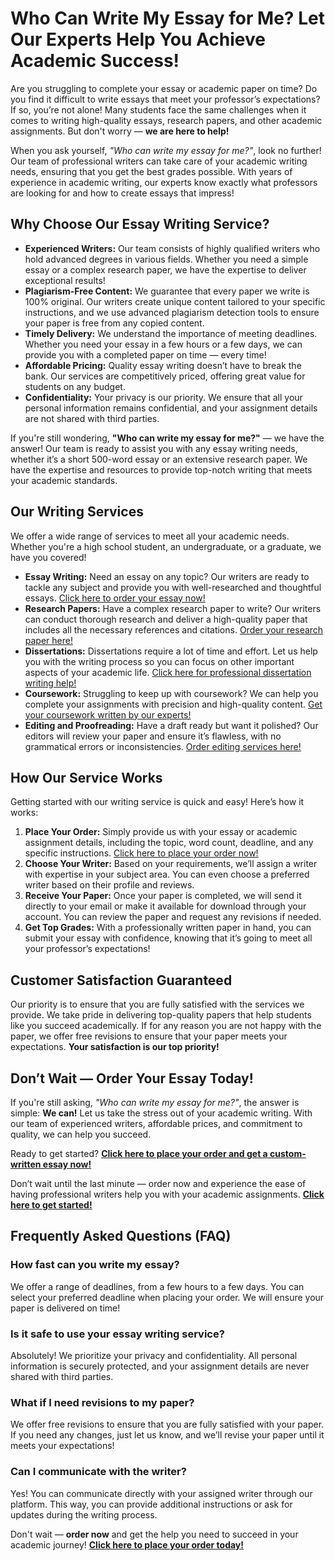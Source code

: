 <h1>Who Can Write My Essay for Me? Let Our Experts Help You Achieve Academic Success!</h1>

<p>Are you struggling to complete your essay or academic paper on time? Do you find it difficult to write essays that meet your professor’s expectations? If so, you’re not alone! Many students face the same challenges when it comes to writing high-quality essays, research papers, and other academic assignments. But don't worry — <strong>we are here to help!</strong></p>

<p>When you ask yourself, <em>"Who can write my essay for me?"</em>, look no further! Our team of professional writers can take care of your academic writing needs, ensuring that you get the best grades possible. With years of experience in academic writing, our experts know exactly what professors are looking for and how to create essays that impress!</p>

<h2>Why Choose Our Essay Writing Service?</h2>

<ul>
    <li><strong>Experienced Writers:</strong> Our team consists of highly qualified writers who hold advanced degrees in various fields. Whether you need a simple essay or a complex research paper, we have the expertise to deliver exceptional results!</li>
    <li><strong>Plagiarism-Free Content:</strong> We guarantee that every paper we write is 100% original. Our writers create unique content tailored to your specific instructions, and we use advanced plagiarism detection tools to ensure your paper is free from any copied content.</li>
    <li><strong>Timely Delivery:</strong> We understand the importance of meeting deadlines. Whether you need your essay in a few hours or a few days, we can provide you with a completed paper on time — every time!</li>
    <li><strong>Affordable Pricing:</strong> Quality essay writing doesn’t have to break the bank. Our services are competitively priced, offering great value for students on any budget.</li>
    <li><strong>Confidentiality:</strong> Your privacy is our priority. We ensure that all your personal information remains confidential, and your assignment details are not shared with third parties.</li>
</ul>

<p>If you're still wondering, <strong>"Who can write my essay for me?"</strong> — we have the answer! Our team is ready to assist you with any essay writing needs, whether it’s a short 500-word essay or an extensive research paper. We have the expertise and resources to provide top-notch writing that meets your academic standards.</p>

<h2>Our Writing Services</h2>

<p>We offer a wide range of services to meet all your academic needs. Whether you're a high school student, an undergraduate, or a graduate, we have you covered!</p>

<ul>
    <li><strong>Essay Writing:</strong> Need an essay on any topic? Our writers are ready to tackle any subject and provide you with well-researched and thoughtful essays. <a href="https://tinyurl.com/topessay?keyword=who+can+write+my+essay+for+me" target="_blank">Click here to order your essay now!</a></li>
    <li><strong>Research Papers:</strong> Have a complex research paper to write? Our writers can conduct thorough research and deliver a high-quality paper that includes all the necessary references and citations. <a href="https://tinyurl.com/topessay?keyword=who+can+write+my+essay+for+me" target="_blank">Order your research paper here!</a></li>
    <li><strong>Dissertations:</strong> Dissertations require a lot of time and effort. Let us help you with the writing process so you can focus on other important aspects of your academic life. <a href="https://tinyurl.com/topessay?keyword=who+can+write+my+essay+for+me" target="_blank">Click here for professional dissertation writing help!</a></li>
    <li><strong>Coursework:</strong> Struggling to keep up with coursework? We can help you complete your assignments with precision and high-quality content. <a href="https://tinyurl.com/topessay?keyword=who+can+write+my+essay+for+me" target="_blank">Get your coursework written by our experts!</a></li>
    <li><strong>Editing and Proofreading:</strong> Have a draft ready but want it polished? Our editors will review your paper and ensure it’s flawless, with no grammatical errors or inconsistencies. <a href="https://tinyurl.com/topessay?keyword=who+can+write+my+essay+for+me" target="_blank">Order editing services here!</a></li>
</ul>

<h2>How Our Service Works</h2>

<p>Getting started with our writing service is quick and easy! Here’s how it works:</p>

<ol>
    <li><strong>Place Your Order:</strong> Simply provide us with your essay or academic assignment details, including the topic, word count, deadline, and any specific instructions. <a href="https://tinyurl.com/topessay?keyword=who+can+write+my+essay+for+me" target="_blank">Click here to place your order now!</a></li>
    <li><strong>Choose Your Writer:</strong> Based on your requirements, we’ll assign a writer with expertise in your subject area. You can even choose a preferred writer based on their profile and reviews.</li>
    <li><strong>Receive Your Paper:</strong> Once your paper is completed, we will send it directly to your email or make it available for download through your account. You can review the paper and request any revisions if needed.</li>
    <li><strong>Get Top Grades:</strong> With a professionally written paper in hand, you can submit your essay with confidence, knowing that it’s going to meet all your professor’s expectations!</li>
</ol>

<h2>Customer Satisfaction Guaranteed</h2>

<p>Our priority is to ensure that you are fully satisfied with the services we provide. We take pride in delivering top-quality papers that help students like you succeed academically. If for any reason you are not happy with the paper, we offer free revisions to ensure that your paper meets your expectations. <strong>Your satisfaction is our top priority!</strong></p>

<h2>Don’t Wait — Order Your Essay Today!</h2>

<p>If you're still asking, <em>"Who can write my essay for me?"</em>, the answer is simple: <strong>We can!</strong> Let us take the stress out of your academic writing. With our team of experienced writers, affordable prices, and commitment to quality, we can help you succeed.</p>

<p>Ready to get started? <a href="https://tinyurl.com/topessay?keyword=who+can+write+my+essay+for+me" target="_blank"><strong>Click here to place your order and get a custom-written essay now!</strong></a></p>

<p>Don’t wait until the last minute — order now and experience the ease of having professional writers help you with your academic assignments. <a href="https://tinyurl.com/topessay?keyword=who+can+write+my+essay+for+me" target="_blank"><strong>Click here to get started!</strong></a></p>

<h2>Frequently Asked Questions (FAQ)</h2>

<h3>How fast can you write my essay?</h3>
<p>We offer a range of deadlines, from a few hours to a few days. You can select your preferred deadline when placing your order. We will ensure your paper is delivered on time!</p>

<h3>Is it safe to use your essay writing service?</h3>
<p>Absolutely! We prioritize your privacy and confidentiality. All personal information is securely protected, and your assignment details are never shared with third parties.</p>

<h3>What if I need revisions to my paper?</h3>
<p>We offer free revisions to ensure that you are fully satisfied with your paper. If you need any changes, just let us know, and we’ll revise your paper until it meets your expectations!</p>

<h3>Can I communicate with the writer?</h3>
<p>Yes! You can communicate directly with your assigned writer through our platform. This way, you can provide additional instructions or ask for updates during the writing process.</p>

<p>Don't wait — <strong>order now</strong> and get the help you need to succeed in your academic journey! <a href="https://tinyurl.com/topessay?keyword=who+can+write+my+essay+for+me" target="_blank"><strong>Click here to place your order today!</s
Who Can Write My Essay for Me? Get Expert Help Today!
